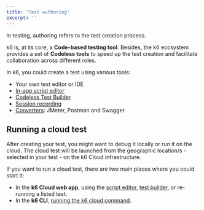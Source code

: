 ```yaml
---
title: 'Test authoring'
excerpt: ''
---
```


In testing, authoring refers to the test creation process. 

k6 is, at its core, a **Code-based testing tool**. Besides, the k6 ecosystem provides a set of **Codeless tools** to speed up the test creation and facilitate collaboration across different roles.

In k6, you could create a test using various tools:

- Your own text editor or IDE
- [In-app script editor](/cloud/creating-and-running-a-test/in-app-script-editor)
- [Codeless Test Builder](/test-authoring/codeless-test-builder)
- [Session recording](/test-authoring/session-recording)
- [Converters](/integrations#converters): JMeter, Postman and Swagger

## Running a cloud test

After creating your test, you might want to debug it locally or run it on the cloud. The cloud test will be launched from the geographic location/s - selected in your test - on the k6 Cloud infrastructure. 

If you want to run a cloud test, there are two main places where you could start it:

- In the **k6 Cloud web app**, using the [script editor](/cloud/creating-and-running-a-test/in-app-script-editor), [test builder](/test-authoring/codeless-test-builder), or re-running a listed test.
- In the **k6 CLI**, [running the k6 cloud command](/creating-and-running-a-test/cloud-tests-from-the-cli).


